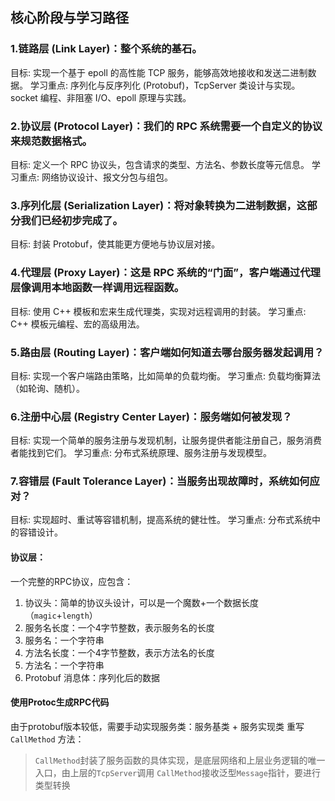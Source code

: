 ## 核心阶段与学习路径
### 1.链路层 (Link Layer)：整个系统的基石。
目标: 实现一个基于 epoll 的高性能 TCP 服务，能够高效地接收和发送二进制数据。
学习重点: 序列化与反序列化 (Protobuf)，TcpServer 类设计与实现。socket 编程、非阻塞 I/O、epoll 原理与实践。

### 2.协议层 (Protocol Layer)：我们的 RPC 系统需要一个自定义的协议来规范数据格式。
目标: 定义一个 RPC 协议头，包含请求的类型、方法名、参数长度等元信息。
学习重点: 网络协议设计、报文分包与组包。

### 3.序列化层 (Serialization Layer)：将对象转换为二进制数据，这部分我们已经初步完成了。
目标: 封装 Protobuf，使其能更方便地与协议层对接。

### 4.代理层 (Proxy Layer)：这是 RPC 系统的“门面”，客户端通过代理层像调用本地函数一样调用远程函数。
目标: 使用 C++ 模板和宏来生成代理类，实现对远程调用的封装。
学习重点: C++ 模板元编程、宏的高级用法。

### 5.路由层 (Routing Layer)：客户端如何知道去哪台服务器发起调用？
目标: 实现一个客户端路由策略，比如简单的负载均衡。
学习重点: 负载均衡算法（如轮询、随机）。

### 6.注册中心层 (Registry Center Layer)：服务端如何被发现？
目标: 实现一个简单的服务注册与发现机制，让服务提供者能注册自己，服务消费者能找到它们。
学习重点: 分布式系统原理、服务注册与发现模型。

### 7.容错层 (Fault Tolerance Layer)：当服务出现故障时，系统如何应对？
目标: 实现超时、重试等容错机制，提高系统的健壮性。
学习重点: 分布式系统中的容错设计。

#### 协议层：
一个完整的RPC协议，应包含：
1. 协议头：简单的协议头设计，可以是一个魔数+一个数据长度（`magic`+`length`）
2. 服务名长度：一个4字节整数，表示服务名的长度
3. 服务名：一个字符串
4. 方法名长度：一个4字节整数，表示方法名的长度
5. 方法名：一个字符串
6. Protobuf 消息体：序列化后的数据

#### 使用Protoc生成RPC代码
由于protobuf版本较低，需要手动实现服务类：服务基类 + 服务实现类
重写 `CallMethod` 方法：
> `CallMethod`封装了服务函数的具体实现，是底层网络和上层业务逻辑的唯一入口，由上层的`TcpServer`调用
> `CallMethod`接收泛型`Message`指针，要进行类型转换